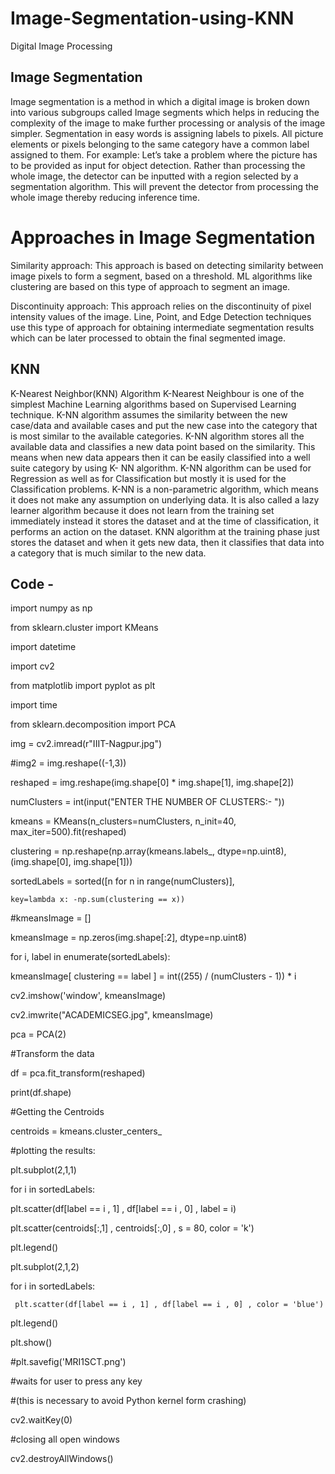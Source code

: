 # Image-Segmentation-using-KNN
Digital Image Processing

## Image Segmentation
Image segmentation is a method in which a digital image is broken down into various subgroups called Image segments which helps in reducing the complexity of the image to make further processing or analysis of the image simpler. Segmentation in easy words is assigning labels to pixels. All picture elements or pixels belonging to the same category have a common label assigned to them. For example: Let’s take a problem where the picture has to be provided as input for object detection. Rather than processing the whole image, the detector can be inputted with a region selected by a segmentation algorithm. This will prevent the detector from processing the whole image thereby reducing inference time.

# Approaches in Image Segmentation
Similarity approach: This approach is based on detecting similarity between image pixels to form a segment, based on a threshold. ML algorithms like clustering are based on this type of approach to segment an image.

Discontinuity approach: This approach relies on the discontinuity of pixel intensity values of the image. Line, Point, and Edge Detection techniques use this type of approach for obtaining intermediate segmentation results which can be later processed to obtain the final segmented image.

## KNN

K-Nearest Neighbor(KNN) Algorithm 
K-Nearest Neighbour is one of the simplest Machine Learning algorithms based on Supervised Learning technique.
K-NN algorithm assumes the similarity between the new case/data and available cases and put the new case into the category that is most similar to the available categories.
K-NN algorithm stores all the available data and classifies a new data point based on the similarity. This means when new data appears then it can be easily classified into a well suite category by using K- NN algorithm.
K-NN algorithm can be used for Regression as well as for Classification but mostly it is used for the Classification problems.
K-NN is a non-parametric algorithm, which means it does not make any assumption on underlying data.
It is also called a lazy learner algorithm because it does not learn from the training set immediately instead it stores the dataset and at the time of classification, it performs an action on the dataset.
KNN algorithm at the training phase just stores the dataset and when it gets new data, then it classifies that data into a category that is much similar to the new data.


## Code - 

import numpy as np 

from sklearn.cluster import KMeans

import datetime

import cv2

from matplotlib import pyplot as plt

import time

from sklearn.decomposition import PCA

img = cv2.imread(r"IIIT-Nagpur.jpg")

#img2 = img.reshape((-1,3))

reshaped = img.reshape(img.shape[0] * img.shape[1], img.shape[2])

numClusters = int(input("ENTER THE NUMBER OF CLUSTERS:- "))

kmeans = KMeans(n_clusters=numClusters, n_init=40, max_iter=500).fit(reshaped)

clustering = np.reshape(np.array(kmeans.labels_, dtype=np.uint8),(img.shape[0], img.shape[1]))

sortedLabels = sorted([n for n in range(numClusters)],

    key=lambda x: -np.sum(clustering == x))

#kmeansImage = []

kmeansImage = np.zeros(img.shape[:2], dtype=np.uint8)

for i, label in enumerate(sortedLabels):
 
  kmeansImage[ clustering == label ] = int((255) / (numClusters - 1)) * i

cv2.imshow('window', kmeansImage)

cv2.imwrite("ACADEMICSEG.jpg", kmeansImage)


pca = PCA(2)

#Transform the data

df = pca.fit_transform(reshaped)

print(df.shape)

#Getting the Centroids

centroids = kmeans.cluster_centers_

 
#plotting the results:

plt.subplot(2,1,1) 

for i in sortedLabels:

   plt.scatter(df[label == i , 1] , df[label == i , 0] , label = i)

plt.scatter(centroids[:,1] , centroids[:,0] , s = 80, color = 'k')

plt.legend()

plt.subplot(2,1,2)

for i in sortedLabels:

     plt.scatter(df[label == i , 1] , df[label == i , 0] , color = 'blue')

plt.legend()

plt.show()

#plt.savefig('MRI1SCT.png')



#waits for user to press any key 
 
#(this is necessary to avoid Python kernel form crashing)

cv2.waitKey(0) 
  
#closing all open windows 

cv2.destroyAllWindows()

